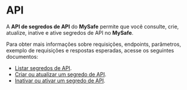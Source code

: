 # API

A **API de segredos de API** do **MySafe** permite que você consulte, crie, atualize, inative e ative segredos de API no **MySafe**.


Para obter mais informações sobre requisições, endpoints, parâmetros, exemplo de requisições e respostas esperadas, acesse os seguintes documentos:

- [Listar segredos de API](/v3-32/docs/pt/mysafe-apis-list-api-secrets).
- [Criar ou atualizar um segredo de API](/v3-32/docs/pt/mysafe-apis-create-or-update-an-api-secret).
- [Inativar ou ativar um segredo de API](/v3-32/docs/pt/mysafe-apis-deactivate-or-activate-an-api-secret).